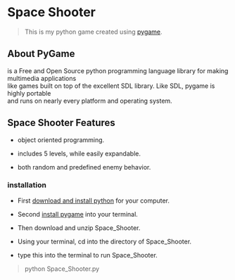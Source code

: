 # Space Shooter
>This is my python game created using [pygame](https://www.pygame.org/).

## About PyGame
is a Free and Open Source python programming language library for making multimedia applications<br />
like games built on top of the excellent SDL library. Like SDL, pygame is highly portable <br />
and runs on nearly every platform and operating system.


## Space Shooter Features

- object oriented programming.

- includes 5 levels, while easily expandable.

- both random and predefined enemy behavior.

### installation

- First [download and install python](https://www.python.org/downloads/) for your computer.

- Second [install pygame](https://www.pygame.org/wiki/GettingStarted) into your terminal.

- Then download and unzip Space_Shooter.

- Using your terminal, cd into the directory of Space_Shooter.

- type this into the terminal to run Space_Shooter.
>python Space_Shooter.py
